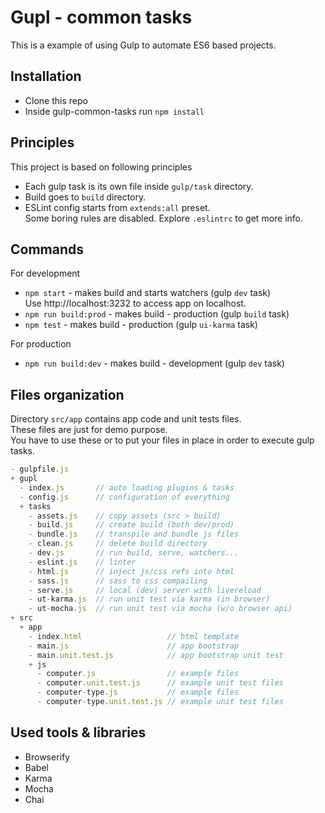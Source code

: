 # Gupl - common tasks

This is a example of using Gulp to automate ES6 based projects.

## Installation

* Clone this repo
* Inside gulp-common-tasks run `npm install`

## Principles

This project is based on following principles

* Each gulp task is its own file inside `gulp/task` directory.
* Build goes to `build` directory.
* ESLint config starts from `extends:all` preset.\
  Some boring rules are disabled. Explore `.eslintrc` to get more info.

## Commands

For development

* `npm start` - makes build and starts watchers (gulp `dev` task)\
  Use http://localhost:3232 to access app on localhost.
* `npm run build:prod` - makes build - production (gulp `build` task)
* `npm test` - makes build - production (gulp `ui-karma` task)

For production

* `npm run build:dev` - makes build - development (gulp `dev` task)

## Files organization

Directory `src/app` contains app code and unit tests files.\
These files are just for demo purpose.\
You have to use these or to put your files in place in order to execute gulp tasks.

```js
- gulpfile.js
+ gupl
  - index.js       // auto loading plugins & tasks
  - config.js      // configuration of everything
  + tasks
    - assets.js    // copy assets (src > build)
    - build.js     // create build (both dev/prod)
    - bundle.js    // transpile and bundle js files
    - clean.js     // delete build directory
    - dev.js       // run build, serve, watchers...
    - eslint.js    // linter
    - html.js      // inject js/css refs into html
    - sass.js      // sass to css compailing
    - serve.js     // local (dev) server with livereload
    - ut-karma.js  // run unit test via karma (in browser)
    - ut-mocha.js  // run unit test via mocha (w/o browser api)
+ src
  + app
    - index.html                   // html template
    - main.js                      // app bootstrap
    - main.unit.test.js            // app bootstrap unit test
    + js
      - computer.js                // example files
      - computer.unit.test.js      // example unit test files
      - computer-type.js           // example files
      - computer-type.unit.test.js // example unit test files
```

## Used tools & libraries

* Browserify
* Babel
* Karma
* Mocha
* Chai

